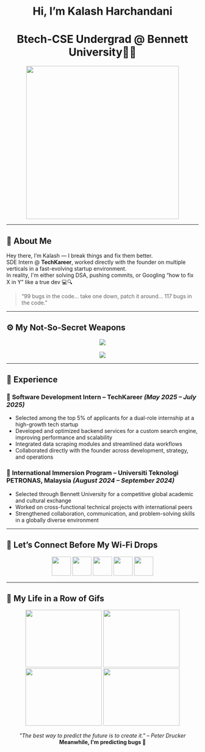 <h1 align="center">Hi, I’m Kalash Harchandani </h1>
<h1 align="center"> Btech-CSE Undergrad @ Bennett University👨‍💻</h1>

<p align="center">
  <img src="https://media.giphy.com/media/qgQUggAC3Pfv687qPC/giphy.gif" width="400"/>
</p>

---

## 🧠 About Me

Hey there, I’m Kalash — I break things and fix them better.  
SDE Intern @ **TechKareer**, worked directly with the founder on multiple verticals in a fast-evolving startup environment.  
In reality, I'm either solving DSA, pushing commits, or Googling “how to fix X in Y” like a true dev 💻🔍

> “99 bugs in the code... take one down, patch it around… 117 bugs in the code.”

---

## ⚙️ My Not-So-Secret Weapons

<p align="center">
  <img src="https://skillicons.dev/icons?i=cpp,python,js,nodejs,express,react,mongodb,mysql,sqlite,html,css" /><br><br>
  <img src="https://skillicons.dev/icons?i=git,github,vscode" />
</p>

---

## 💼 Experience

### 🔹 **Software Development Intern – TechKareer** *(May 2025 – July 2025)*  
- Selected among the top 5% of applicants for a dual-role internship at a high-growth tech startup  
- Developed and optimized backend services for a custom search engine, improving performance and scalability  
- Integrated data scraping modules and streamlined data workflows  
- Collaborated directly with the founder across development, strategy, and operations

### 🔹 **International Immersion Program – Universiti Teknologi PETRONAS, Malaysia** *(August 2024 – September 2024)*  
- Selected through Bennett University for a competitive global academic and cultural exchange  
- Worked on cross-functional technical projects with international peers  
- Strengthened collaboration, communication, and problem-solving skills in a globally diverse environment


---

## 🔗 Let’s Connect Before My Wi-Fi Drops

<p align="center">
  <a href="mailto:kalashharchandani@gmail.com"><img src="https://skillicons.dev/icons?i=gmail" height="50"/></a>
  <a href="https://www.linkedin.com/in/kalash-kt20/"><img src="https://skillicons.dev/icons?i=linkedin" height="50"/></a>
  <a href="https://github.com/Kalash-Harchandani"><img src="https://skillicons.dev/icons?i=github" height="50"/></a>
  <a href="https://x.com/KalashOutLoud"><img src="https://skillicons.dev/icons?i=twitter" height="50"/></a>
  <a href="https://www.instagram.com/kalashhdani/"><img src="https://skillicons.dev/icons?i=instagram" height="50"/></a>
</p>

---

## 🎥 My Life in a Row of Gifs

<p align="center">
  <img src="https://media.giphy.com/media/vsZF2hC9cH0Mo/giphy.gif" width="200" height="150"/>
  <img src="https://media.giphy.com/media/3og0IQCfsZXScpvKhi/giphy.gif" width="200" height="150"/>
  <img src="https://media.giphy.com/media/llfVoXzlEppScDN9V5/giphy.gif" width="200" height="150"/>
  <img src="https://media.giphy.com/media/Kx8EUubW3AXAjKdqHU/giphy.gif" width="200" height="150"/>
</p>

<p align="center">
  <i>"The best way to predict the future is to create it." – Peter Drucker</i><br>
  <b>Meanwhile, I'm predicting bugs 🐛</b>
</p>
